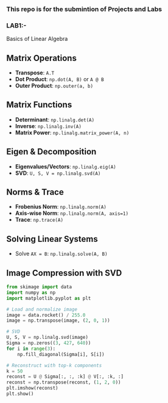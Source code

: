 ### This repo is for the submintion of Projects and Labs
### LAB1:- 
Basics of Linear Algebra


## Matrix Operations
- **Transpose**: `A.T`
- **Dot Product**: `np.dot(A, B)` or `A @ B`
- **Outer Product**: `np.outer(a, b)`

## Matrix Functions
- **Determinant**: `np.linalg.det(A)`
- **Inverse**: `np.linalg.inv(A)`
- **Matrix Power**: `np.linalg.matrix_power(A, n)`

## Eigen & Decomposition
- **Eigenvalues/Vectors**: `np.linalg.eig(A)`
- **SVD**: `U, S, V = np.linalg.svd(A)`

## Norms & Trace
- **Frobenius Norm**: `np.linalg.norm(A)`
- **Axis-wise Norm**: `np.linalg.norm(A, axis=1)`
- **Trace**: `np.trace(A)`

## Solving Linear Systems
- Solve `AX = B`: `np.linalg.solve(A, B)`

## Image Compression with SVD
```python
from skimage import data
import numpy as np
import matplotlib.pyplot as plt

# Load and normalize image
image = data.rocket() / 255.0
image = np.transpose(image, (2, 0, 1))

# SVD
U, S, V = np.linalg.svd(image)
Sigma = np.zeros((3, 427, 640))
for i in range(3):
    np.fill_diagonal(Sigma[i], S[i])

# Reconstruct with top-k components
k = 50
reconst = U @ Sigma[:, :, :k] @ V[:, :k, :]
reconst = np.transpose(reconst, (1, 2, 0))
plt.imshow(reconst)
plt.show()
